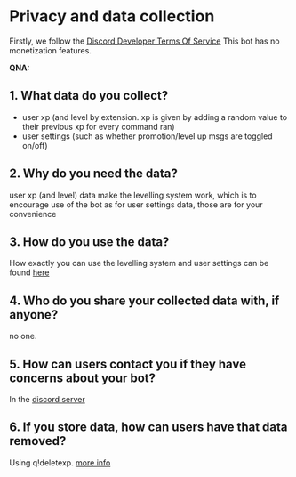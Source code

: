 # Privacy and data collection

Firstly, we follow the [Discord Developer Terms Of Service](https://discord.com/developers/docs/legals)
This bot has no monetization features.

**QNA:**

## 1. What data do you collect?

-   user xp (and level by extension. xp is given by adding a random value to their previous xp for every command ran)
-   user settings (such as whether promotion/level up msgs are toggled on/off)

## 2. Why do you need the data?

user xp (and level) data make the levelling system work, which is to encourage use of the bot
as for user settings data, those are for your convenience

## 3. How do you use the data?

How exactly you can use the levelling system and user settings can be found [here](https://cq.netlify.app/docs/#/./commands/other)

## 4. Who do you share your collected data with, if anyone?

no one.

## 5. How can users contact you if they have concerns about your bot?

In the [discord server](https://discord.gg/VMX5hZA)

## 6. If you store data, how can users have that data removed?

Using q!deletexp. [more info](https://cq.netlify.app/docs/#/./commands/other?id=deletexp)

